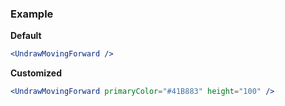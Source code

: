 ### Example

**Default**
```jsx
<UndrawMovingForward />
```

**Customized**
```jsx
<UndrawMovingForward primaryColor="#41B883" height="100" />
```
